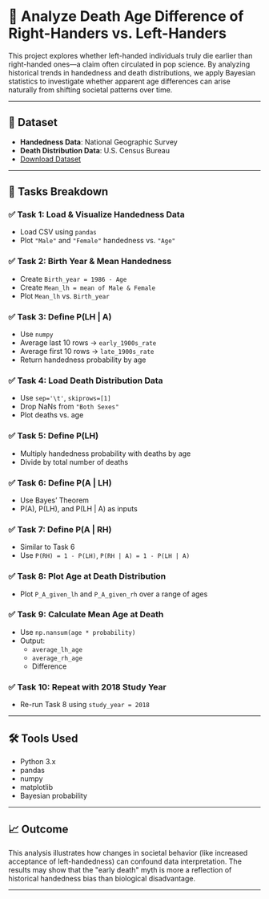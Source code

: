 # 🧠 Analyze Death Age Difference of Right-Handers vs. Left-Handers

This project explores whether left-handed individuals truly die earlier than right-handed ones—a claim often circulated in pop science. By analyzing historical trends in handedness and death distributions, we apply Bayesian statistics to investigate whether apparent age differences can arise naturally from shifting societal patterns over time.

---

## 📁 Dataset

- **Handedness Data**: National Geographic Survey  
- **Death Distribution Data**: U.S. Census Bureau  
- [Download Dataset](https://drive.google.com/uc?export=download&id=1gSjYHJ8OPM9HMd3prr7XuhvSWWGKYZNE)

---

## 📌 Tasks Breakdown

### ✅ Task 1: Load & Visualize Handedness Data
- Load CSV using `pandas`
- Plot `"Male"` and `"Female"` handedness vs. `"Age"`

### ✅ Task 2: Birth Year & Mean Handedness
- Create `Birth_year = 1986 - Age`
- Create `Mean_lh = mean of Male & Female`
- Plot `Mean_lh` vs. `Birth_year`

### ✅ Task 3: Define P(LH | A)
- Use `numpy`
- Average last 10 rows → `early_1900s_rate`
- Average first 10 rows → `late_1900s_rate`
- Return handedness probability by age

### ✅ Task 4: Load Death Distribution Data
- Use `sep='\t'`, `skiprows=[1]`
- Drop NaNs from `"Both Sexes"`
- Plot deaths vs. age

### ✅ Task 5: Define P(LH)
- Multiply handedness probability with deaths by age
- Divide by total number of deaths

### ✅ Task 6: Define P(A | LH)
- Use Bayes’ Theorem
- P(A), P(LH), and P(LH | A) as inputs

### ✅ Task 7: Define P(A | RH)
- Similar to Task 6
- Use `P(RH) = 1 - P(LH)`, `P(RH | A) = 1 - P(LH | A)`

### ✅ Task 8: Plot Age at Death Distribution
- Plot `P_A_given_lh` and `P_A_given_rh` over a range of ages

### ✅ Task 9: Calculate Mean Age at Death
- Use `np.nansum(age * probability)`
- Output:
  - `average_lh_age`
  - `average_rh_age`
  - Difference

### ✅ Task 10: Repeat with 2018 Study Year
- Re-run Task 8 using `study_year = 2018`

---

## 🛠️ Tools Used

- Python 3.x
- pandas
- numpy
- matplotlib
- Bayesian probability

---

## 📈 Outcome

This analysis illustrates how changes in societal behavior (like increased acceptance of left-handedness) can confound data interpretation. The results may show that the "early death" myth is more a reflection of historical handedness bias than biological disadvantage.

---
